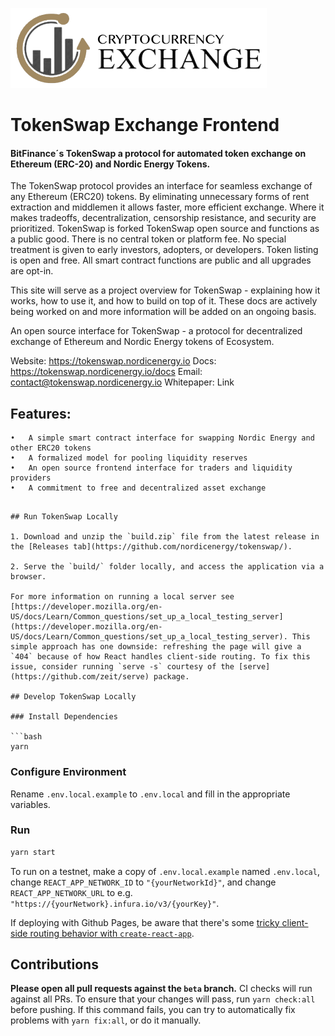 
![Brand](docs/images/cryptocurrency-exchange-logo.png)

# TokenSwap Exchange Frontend

####  BitFinance´s TokenSwap a protocol for automated token exchange on Ethereum (ERC-20) and Nordic Energy Tokens.

The TokenSwap protocol provides an interface for seamless exchange of any Ethereum (ERC20) tokens. By eliminating unnecessary forms of rent extraction and middlemen it allows faster, more efficient exchange. Where it makes tradeoffs, decentralization, censorship resistance, and security are prioritized. TokenSwap is forked TokenSwap open source and functions as a public good. There is no central token or platform fee. No special treatment is given to early investors, adopters, or developers. Token listing is open and free. All smart contract functions are public and all upgrades are opt-in.

This site will serve as a project overview for TokenSwap - explaining how it works, how to use it, and how to build on top of it. These docs are actively being worked on and more information will be added on an ongoing basis.

An open source interface for TokenSwap - a protocol for decentralized exchange of Ethereum and Nordic Energy tokens of Ecosystem.

Website: https://tokenswap.nordicenergy.io
Docs: https://tokenswap.nordicenergy.io/docs
Email: contact@tokenswap.nordicenergy.io
Whitepaper: Link

## Features:

	•	A simple smart contract interface for swapping Nordic Energy and other ERC20 tokens
	•	A formalized model for pooling liquidity reserves
	•	An open source frontend interface for traders and liquidity providers
	•	A commitment to free and decentralized asset exchange
```

## Run TokenSwap Locally

1. Download and unzip the `build.zip` file from the latest release in the [Releases tab](https://github.com/nordicenergy/tokenswap/).

2. Serve the `build/` folder locally, and access the application via a browser.

For more information on running a local server see [https://developer.mozilla.org/en-US/docs/Learn/Common_questions/set_up_a_local_testing_server](https://developer.mozilla.org/en-US/docs/Learn/Common_questions/set_up_a_local_testing_server). This simple approach has one downside: refreshing the page will give a `404` because of how React handles client-side routing. To fix this issue, consider running `serve -s` courtesy of the [serve](https://github.com/zeit/serve) package.

## Develop TokenSwap Locally

### Install Dependencies

```bash
yarn
```

### Configure Environment

Rename `.env.local.example` to `.env.local` and fill in the appropriate variables.

### Run

```bash
yarn start
```

To run on a testnet, make a copy of `.env.local.example` named `.env.local`, change `REACT_APP_NETWORK_ID` to `"{yourNetworkId}"`, and change `REACT_APP_NETWORK_URL` to e.g. `"https://{yourNetwork}.infura.io/v3/{yourKey}"`.

If deploying with Github Pages, be aware that there's some [tricky client-side routing behavior with `create-react-app`](https://create-react-app.dev/docs/deployment#notes-on-client-side-routing).

## Contributions

**Please open all pull requests against the `beta` branch.** CI checks will run against all PRs. To ensure that your changes will pass, run `yarn check:all` before pushing. If this command fails, you can try to automatically fix problems with `yarn fix:all`, or do it manually.
